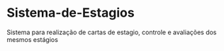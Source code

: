 # Sistema-de-Estagios
Sistema para realização de cartas de estagio, controle e avaliações dos mesmos estágios
